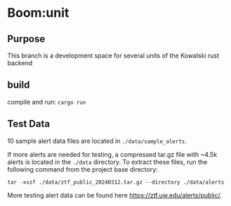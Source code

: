 # Boom:unit
## Purpose
This branch is a development space for several units of the Kowalski rust backend

## build
compile and run: `cargo run`

## Test Data
10 sample alert data files are located in `./data/sample_alerts`.

If more alerts are needed for testing, a compressed tar.gz file with ~4.5k alerts is located in the `./data` directory. To extract these files, run the following command from the project base directory:

`tar -xvzf ./data/ztf_public_20240312.tar.gz --directory ./data/alerts`

More testing alert data can be found here https://ztf.uw.edu/alerts/public/.

